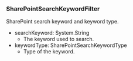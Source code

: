 ### SharePointSearchKeywordFilter
SharePoint search keyword and keyword type.

- searchKeyword: System.String
  - The keyword used to search.
- keywordType: SharePointSearchKeywordType
  - Type of the keyword.
